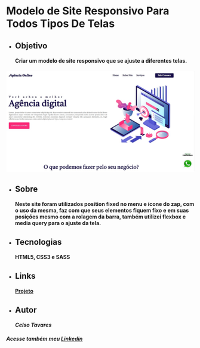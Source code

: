 # Modelo de Site Responsivo Para Todos Tipos De Telas
* ## Objetivo
    #### Criar um modelo de site responsivo que se ajuste a diferentes telas.
![Arquivo](img/siteResponsivo.jpg)
* ## Sobre
    #### Neste site foram utilizados position fixed no menu e ícone do zap, com o uso da mesma, faz com que seus elementos fiquem fixo e em suas posições mesmo com a rolagem da barra, também utilizei flexbox e media query para o ajuste da tela. 
* ## Tecnologias 
    #### HTML5, CSS3 e SASS
* ## Links
    #### [Projeto](https://celsotavares.github.io/Site-responsivo/)
* ## Autor
    #### *Celso Tavares*
   
#####                                           Acesse também meu [Linkedin](https://www.linkedin.com/in/celsotavaresjunior/)
